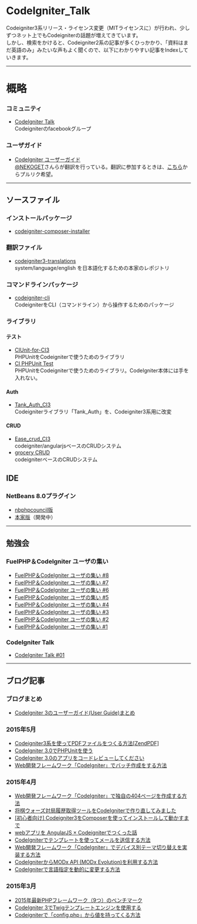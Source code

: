 CodeIgniter_Talk
====

Codeigniter3系リリース・ライセンス変更（MITライセンスに）が行われ、少しずつネット上でもCodeigniterの話題が増えてきています。  
しかし、検索をかけると、Codeigniter2系の記事が多くひっかかり、「資料はまだ英語のみ」みたいな声もよく聞くので、以下にわかりやすい記事をIndexしていきます。

---

# 概略
### コミュニティ
* [CodeIgniter Talk](https://www.facebook.com/groups/654414737905980/)  
Codeigniterのfacebookグループ

### ユーザガイド
* [CodeIgniter ユーザーガイド](http://pneskin2.nekoget.com/codeigniter/3/user_guide/)  
[@NEKOGET](https://github.com/NEKOGE)さんらが翻訳を行っている。翻訳に参加するときは、[こちら](https://github.com/NEKOGET/ci_user_guide_src)からプルリク希望。

---

## ソースファイル
### インストールパッケージ
* [codeigniter-composer-installer](https://github.com/kenjis/codeigniter-composer-installer)
  
### 翻訳ファイル
* [codeigniter3-translations](https://github.com/bcit-ci/codeigniter3-translations)  
system/language/english を日本語化するための本家のレポジトリ
  
### コマンドラインパッケージ  
* [codeigniter-cli](https://github.com/kenjis/codeigniter-cli)  
CodeigniterをCLI（コマンドライン）から操作するためのパッケージ
  
### ライブラリ
#### テスト
* [CIUnit-for-CI3](https://github.com/NEKOGET/CIUnit-for-CI3)  
PHPUnitをCodeigniterで使うためのライブラリ  
* [CI PHPUnit Test](https://github.com/kenjis/ci-phpunit-test)  
PHPUnitをCodeigniterで使うためのライブラリ。CodeIgniter本体には手を入れない。

#### Auth
* [Tank_Auth_CI3](https://github.com/rdlabo/Tank_Auth_CI3)  
Codeigniterライブラリ「Tank_Auth」を、Codeigniter3系用に改変

#### CRUD
* [Ease_crud_CI3](https://github.com/rdlabo/Ease_crud_CI3)  
codeigniter/angularjsベースのCRUDシステム
* [grocery CRUD](http://www.grocerycrud.com/)  
codeigniterベースのCRUDシステム

## IDE
### NetBeans 8.0プラグイン
* [nbphpcouncil版](https://github.com/nbphpcouncil/nb-ci-plugin/releases)
* [本家版](https://github.com/bcit-ci/netbeans-plugin/releases)（開発中）

---

## 勉強会
### FuelPHP＆CodeIgniter ユーザの集い
* [FuelPHP＆CodeIgniter ユーザの集い #8](https://atnd.org/events/64731)
* [FuelPHP＆CodeIgniter ユーザの集い #7](https://atnd.org/events/60787)
* [FuelPHP＆CodeIgniter ユーザの集い #6](https://atnd.org/events/55418)
* [FuelPHP＆CodeIgniter ユーザの集い #5](https://atnd.org/events/52208)
* [FuelPHP＆CodeIgniter ユーザの集い #4](https://atnd.org/events/49496)
* [FuelPHP＆CodeIgniter ユーザの集い #3](https://atnd.org/events/46859)
* [FuelPHP＆CodeIgniter ユーザの集い #2](https://atnd.org/events/45547)
* [FuelPHP＆CodeIgniter ユーザの集い #1](https://atnd.org/events/43750)

### CodeIgniter Talk
* [CodeIgniter Talk #01](https://codeigniter-talk.doorkeeper.jp/events/4062)

---

## ブログ記事
### ブログまとめ
* [CodeIgniter 3のユーザーガイド(User Guide)まとめ](http://symfoware.blog68.fc2.com/blog-entry-1595.html)

### 2015年5月  
* [Codeigniter3系を使ってPDFファイルをつくる方法[ZendPDF]](http://rdlabo.jp/codeigniter-307.php)
* [CodeIgniter 3.0でPHPUnitを使う](http://blog.a-way-out.net/blog/2015/05/19/ci-phpunit-test/)
* [CodeIgniter 3.0のアプリをコードレビューしてください](http://blog.a-way-out.net/blog/2015/05/13/codeigniter-tettei-apps/)
* [Web開発フレームワーク「CodeIgniter」でバッチ作成をする方法](http://liginc.co.jp/web/programming/php/155797/2)

### 2015年4月  
* [Web開発フレームワーク「CodeIgniter」で独自の404ページを作成する方法](http://liginc.co.jp/web/programming/php/157415)
* [将棋ウォーズ対局履歴取得ツールをCodeIgniterで作り直してみました](http://blog.ko31.com/201504/swh_codeigniter/)
* [[初心者向け] Codeigniter3をComposerを使ってインストールして動かすまで](http://rdlabo.jp/codeigniter-302.php)
* [webアプリを AngularJS × Codeigniterでつくった話](http://sssslide.com/speakerdeck.com/areaia/webapuriwo-angularjs-x-codeigniterdetukututahua)
* [CodeIgniterでテンプレートを使ってメールを送信する方法](http://liginc.co.jp/web/programming/155101)
* [Web開発フレームワーク「CodeIgniter」でデバイス別テーマ切り替えを実装する方法](http://liginc.co.jp/web/programming/php/154132)
* [CodeIgniterからMODx API (MODx Evolution)を利用する方法](http://qiita.com/tabimoba/items/4eef808f7023eba942ba)
* [CodeIgniterで言語指定を動的に変更する方法](http://qiita.com/tabimoba/items/8b43dd906cf245526129)

### 2015年3月
* [2015年最新PHPフレームワーク（9つ）のベンチマーク](http://blog.a-way-out.net/blog/2015/03/26/php-framework-benchmark/)
* [CodeIgniter 3でTwigテンプレートエンジンを使用する](http://symfoware.blog68.fc2.com/blog-entry-1711.html)
* [Codeigniterで「config.php」から値を持ってくる方法](http://exiz.org/develop/php/2015031913622/)

